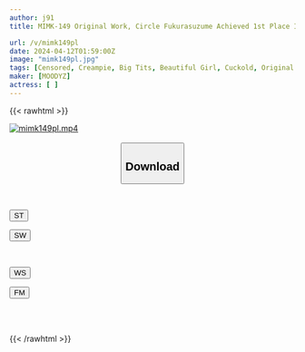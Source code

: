 ```yaml
---
author: j91
title: MIMK-149 Original Work, Circle Fukurasuzume Achieved 1st Place In The FANZA Doujin Ranking! P-active Girls Tend To Lick Old Men Until They Fall Into Their Dicks. A Vicious Woman Who Licks Old Men Until They Fall Into Her Dick Strikes Her And Falls Into Her Dick.

url: /v/mimk149pl
date: 2024-04-12T01:59:00Z
image: "mimk149pl.jpg"
tags: [Censored, Creampie, Big Tits, Beautiful Girl, Cuckold, Original Collaboration	]
maker: [MOODYZ]
actress: [ ]
---
```



{{< rawhtml >}}

<div class="video" data-videoid="Mj1xOb33MpCm8Dg">
    <a href="javascript:;">
        <img src="/v/mimk149pl/mimk149pl.jpg" width="WIDTH" height="HEIGHT" alt="mimk149pl.mp4" loading="lazy">
    </a>
</div>

<script type="text/javascript" src="https://j91.asia/asset/on-demand-st.js"></script>

<br>
  <link rel="stylesheet" href="https://j91.asia/asset/bs5.css">
  
  <center>
  <button class="btn btn-primary" type="button" data-bs-toggle="collapse" data-bs-target=".multi-collapse" aria-expanded="false" aria-controls="multiCollapseExample1 multiCollapseExample2"><h2>Download</h2></button></center>
</p>
<div class="row">
  <div class="col">
    <div class="collapse multi-collapse" id="multiCollapseExample1">
      <div class="card card-body">
	      	      <br>
<div class="buttons">  
<p><a href="https://streamtape.to/v/Mj1xOb33MpCm8Dg" target="_blank"><button class="btn-hover color-3"><i class="fa fa-download"></i> ST</button></a></p>
<p><a href="https://asnwish.com/w78xrpe2o6rj" target="_blank"><button class="btn-hover color-2"><i class="fa fa-download"></i> SW</button></a></p></div>
    </div>
  </div>
</div>
  <div class="col">
    <div class="collapse multi-collapse" id="multiCollapseExample2">
      <div class="card card-body">
	      <br>
<div class="buttons">
<p><a href="https://wolfstream.tv/kmeo2vkrcrk7"><button class="btn-hover color-9"><i class="fa fa-download"></i> WS</button></a></p>
<p><a href="https://filemoon.sx/d/km80s0c0hsyn"><button class="btn-hover color-8"><i class="fa fa-download"></i> FM</button></a></p></div>
<br><br>
      </div>
    </div>
  </div>
</div>

{{< /rawhtml >}}